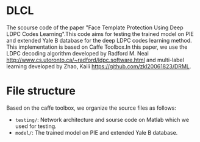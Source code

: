 # DLCL
The scourse code of the paper "Face Template Protection Using Deep LDPC Codes Learning".This code aims for testing the trained model on PIE and extended Yale B database for the deep LDPC codes learning method. This implementation is based on Caffe Toolbox.In this paper, we use the LDPC decoding algorithm developed by Radford M. Neal http://www.cs.utoronto.ca/~radford/ldpc.software.html and multi-label learning developed by Zhao, Kaili https://github.com/zkl20061823/DRML.
# File structure
Based on the caffe toolbox, we organize the source files as follows:
- `testing/`: Network architecture and sourse code on Matlab which we used for testing.
- `model/`: The trained model on PIE and extended Yale B database.
